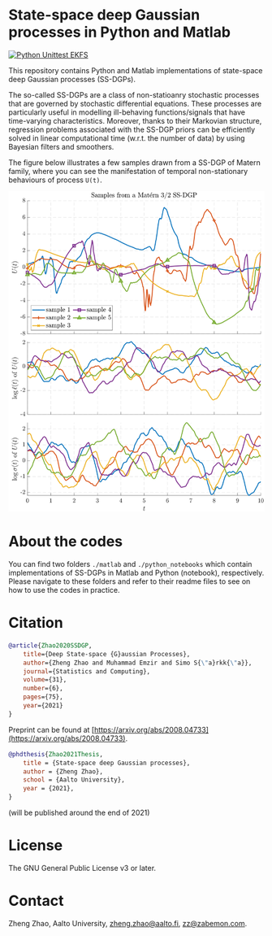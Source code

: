 # State-space deep Gaussian processes in Python and Matlab

[![Python Unittest EKFS](https://github.com/zgbkdlm/ssdgp/actions/workflows/py_unittest.yml/badge.svg)](https://github.com/zgbkdlm/ssdgp/actions/workflows/py_unittest.yml)

This repository contains Python and Matlab implementations of state-space deep Gaussian processes (SS-DGPs).

The so-called SS-DGPs are a class of non-statioanry stochastic processes that are governed by stochastic differential equations. These processes are particularly useful in modelling ill-behaving functions/signals that have time-varying characteristics. Moreover, thanks to their Markovian structure, regression problems associated with the SS-DGP priors can be efficiently solved in linear computational time (w.r.t. the number of data) by using Bayesian filters and smoothers. 

The figure below illustrates a few samples drawn from a SS-DGP of Matern family, where you can see the manifestation of temporal non-stationary behaviours of process `U(t)`.

![Samples from a Matern 3/2 SS-DGP prior](./samples-ssdgp-m32.svg)

# About the codes

You can find two folders `./matlab` and `./python_notebooks` which contain implementations of SS-DGPs in Matlab and Python (notebook), respectively. Please navigate to these folders and refer to their readme files to see on how to use the codes in practice. 

# Citation

```bibtex
@article{Zhao2020SSDGP,
	title={Deep State-space {G}aussian Processes},
	author={Zheng Zhao and Muhammad Emzir and Simo S{\"a}rkk{\"a}},
	journal={Statistics and Computing},
	volume={31},
	number={6},
	pages={75},
	year={2021}
}
```
Preprint can be found at [https://arxiv.org/abs/2008.04733](https://arxiv.org/abs/2008.04733).

```bibtex
@phdthesis{Zhao2021Thesis,
	title = {State-space deep Gaussian processes},
	author = {Zheng Zhao},
	school = {Aalto University},
	year = {2021},
}
```
(will be published around the end of 2021)

# License

The GNU General Public License v3 or later.

# Contact

Zheng Zhao, Aalto University, zheng.zhao@aalto.fi, zz@zabemon.com.
